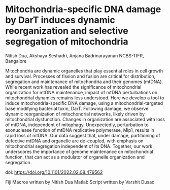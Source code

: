 # Mitochondria-specific DNA damage by DarT induces dynamic reorganization and selective segregation of mitochondria
Nitish Dua, Akshaya Seshadri, Anjana Badrinarayanan
NCBS-TIFR, Bangalore

Mitochondria are dynamic organelles that play essential roles in cell growth and survival. Processes of fission and fusion are critical for distribution, segregation and maintenance of mitochondria and their genomes (mtDNA). While recent work has revealed the significance of mitochondrial organization for mtDNA maintenance, impact of mtDNA perturbations on mitochondrial dynamics remains less understood. Here we develop a tool to induce mitochondria-specific DNA damage, using a mitochondrial-targeted base modifying bacterial toxin, DarT. Following damage, we observe dynamic reorganization of mitochondrial networks, likely driven by mitochondrial dysfunction. Changes in organization are associated with loss of mtDNA, independent of mitophagy. Unexpectedly, perturbation to exonuclease function of mtDNA replicative polymerase, Mip1, results in rapid loss of mtDNA. Our data suggest that, under damage, partitioning of defective mtDNA and organelle are de-coupled, with emphasis on mitochondrial segregation independent of its DNA. Together, our work underscores the importance of genome maintenance on mitochondrial function, that can act as a modulator of organelle organization and segregation.

doi: https://doi.org/10.1101/2022.02.08.479562 

Fiji Macros written by Nitish Dua
Matlab Script written by Varshit Dusad
